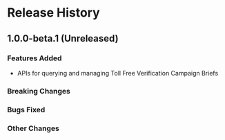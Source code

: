 # Release History

## 1.0.0-beta.1 (Unreleased)

### Features Added
- APIs for querying and managing Toll Free Verification Campaign Briefs

### Breaking Changes

### Bugs Fixed

### Other Changes
